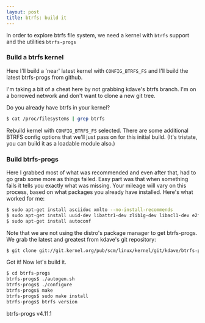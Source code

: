 ```yaml
---
layout: post
title: btrfs: build it
---
```

In order to explore btrfs file system, we need a kernel with ```btrfs``` support and the utilities ```btrfs-progs```

### Build a btrfs kernel

Here I'll build a 'near' latest kernel with ```CONFIG_BTRFS_FS``` and I'll build the latest btrfs-progs from github.

I'm taking a bit of a cheat here by not grabbing kdave's btrfs branch. I'm on a borrowed network and don't want to clone a new git tree. 

Do you already have btrfs in your kernel?

```sh
$ cat /proc/filesystems | grep btrfs
```

Rebuild kernel with `CONFIG_BTRFS_FS` selected.  There are some additional BTRFS config options that we'll just pass on for this initial build.  (It's tristate, you can build it as a loadable module also.)

### Build btrfs-progs

Here I grabbed most of what was recommended and even after that, had to go grab some more as things failed. Easy part was that when something fails it tells you exactly what was missing. Your mileage will vary on this process, based on what packages you already have installed. Here's what worked for me:

```sh
$ sudo apt-get install asciidoc xmlto --no-install-recommends
$ sudo apt-get install uuid-dev libattr1-dev zlib1g-dev libacl1-dev e2fslibs-dev libblkid-dev liblzo2-dev
$ sudo apt-get install autoconf
```

Note that we are not using the distro's package manager to get btrfs-progs. We grab the latest and greatest from kdave's git repository:
```sh
$ git clone git://git.kernel.org/pub/scm/linux/kernel/git/kdave/btrfs-progs.git
```
Got it!  Now let's build it.
```sh
$ cd btrfs-progs
btrfs-progs$ ./autogen.sh
btrfs-progs$ ./configure
btrfs-progs$ make
btrfs-progs$ sudo make install
btrfs-progs$ btrfs version
```
btrfs-progs v4.11.1

